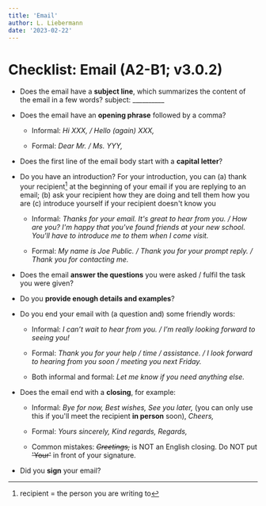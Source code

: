 ```yaml
---
title: 'Email'
author: L. Liebermann
date: '2023-02-22'
---
```


# Checklist: Email (A2-B1; v3.0.2)

-   Does the email have a **subject line**, which summarizes the content of the
email in a few words? subject: \_\_\_\_\_\_\_\_\_\_

-   Does the email have an **opening phrase** followed by a comma?
    
    - Informal: _Hi XXX, / Hello (again) XXX,_
    
    - Formal: _Dear Mr. / Ms. YYY,_

-   Does the first line of the email body start with a **capital letter**?

-   Do you have an introduction? For your introduction, you can (a) thank your
recipient[^1] at the beginning of your email if you are replying to an email;
(b) ask your recipient how they are doing and tell them how you are (c)
introduce yourself if your recipient doesn't know you
    
    - Informal: _Thanks for your email. It's great to hear from you. / How are
    you? I'm happy that you've found friends at your new school. You'll have to
    introduce me to them when I come visit._

    - Formal: _My name is Joe Public. / Thank you for your prompt reply. /
    Thank you for contacting me._

-   Does the email **answer the questions** you were asked / fulfil the task
you were given?

-   Do you **provide enough details and examples**?

-   Do you end your email with (a question and) some friendly words:

    - Informal: _I can’t wait to hear from you. / I’m really looking forward to
    seeing you!_

    - Formal: _Thank you for your help / time / assistance. / I look forward to
    hearing from you soon / meeting you next Friday._
    
    - Both informal and formal: _Let me know if you need anything else._

-   Does the email end with a **closing**, for example:

    - Informal: _Bye for now, Best wishes, See you later,_ (you can only use
    this if you'll meet the recipient **in person** soon), _Cheers,_
    
    - Formal: _Yours sincerely, Kind regards, Regards,_
    
    - Common mistakes: *~~Greetings,~~* is NOT an English closing. Do NOT put
    ~~'Your'~~ in front of your signature.

-   Did you **sign** your email?

[^1]: recipient = the person you are writing to

